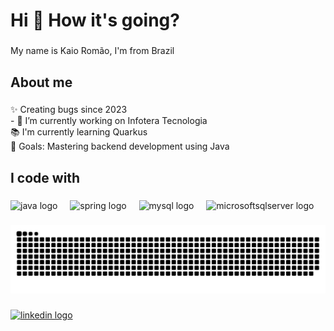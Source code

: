 <h1 align="left">Hi 👋 How it's going?</h1>

###

<p align="left">My name is Kaio Romão, I'm from Brazil</p>

###

<h2 align="left">About me</h2>

###

<p align="left">✨ Creating bugs since 2023<br>- 🔭 I’m currently working on Infotera Tecnologia<br>📚 I'm currently learning Quarkus<br>🎯 Goals: Mastering backend development using Java</p>

###

<h2 align="left">I code with</h2>

###

<div align="left">
  <img src="https://cdn.jsdelivr.net/gh/devicons/devicon/icons/java/java-original-wordmark.svg" height="40" alt="java logo"  />
  <img width="12" />
  <img src="https://cdn.jsdelivr.net/gh/devicons/devicon/icons/spring/spring-original-wordmark.svg" height="40" alt="spring logo"  />
  <img width="12" />
  <img src="https://cdn.jsdelivr.net/gh/devicons/devicon/icons/mysql/mysql-original-wordmark.svg" height="40" alt="mysql logo"  />
  <img width="12" />
  <img src="https://cdn.jsdelivr.net/gh/devicons/devicon/icons/microsoftsqlserver/microsoftsqlserver-plain-wordmark.svg" height="40" alt="microsoftsqlserver logo"  />
</div>

###

<img src="https://raw.githubusercontent.com/KaioRomao/KaioRomao/output/snake.svg" alt="Snake animation" />

###

<div align="left">
  <a href="https://www.linkedin.com/in/kaioromao/" target="_blank">
    <img src="https://img.shields.io/badge/LinkedIn-0A66C2?logo=linkedin&logoColor=white&style=for-the-badge" height="30" alt="linkedin logo" />
  </a>
</div>

###
